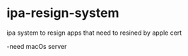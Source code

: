 # ipa-resign-system

ipa system to resign apps that need to resined by apple cert

-need macOs server
